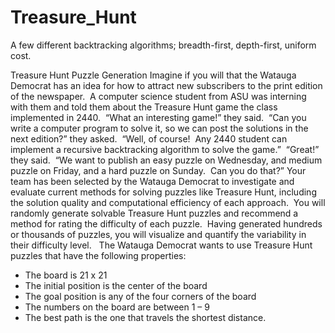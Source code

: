 # Treasure_Hunt
A few different backtracking algorithms; breadth-first, depth-first, uniform cost.


Treasure Hunt Puzzle Generation
Imagine if you will that the Watauga Democrat has an idea for how to attract new subscribers to the
print edition of the newspaper.  A computer science student from ASU was interning with them and told
them about the Treasure Hunt game the class implemented in 2440.  “What an interesting game!” they
said.  “Can you write a computer program to solve it, so we can post the solutions in the next edition?”
they asked.  “Well, of course!  Any 2440 student can implement a recursive backtracking algorithm to
solve the game.”  “Great!” they said.  “We want to publish an easy puzzle on Wednesday, and medium
puzzle on Friday, and a hard puzzle on Sunday.  Can you do that?”
Your team has been selected by the Watauga Democrat to investigate and evaluate current methods for
solving puzzles like Treasure Hunt, including the solution quality and computational efficiency of each
approach.  You will randomly generate solvable Treasure Hunt puzzles and recommend a method for
rating the difficulty of each puzzle.  Having generated hundreds or thousands of puzzles, you will
visualize and quantify the variability in their difficulty level.  
The Watauga Democrat wants to use Treasure Hunt puzzles that have the following properties:
- The board is 21 x 21
- The initial position is the center of the board
- The goal position is any of the four corners of the board
- The numbers on the board are between 1 – 9
- The best path is the one that travels the shortest distance.
